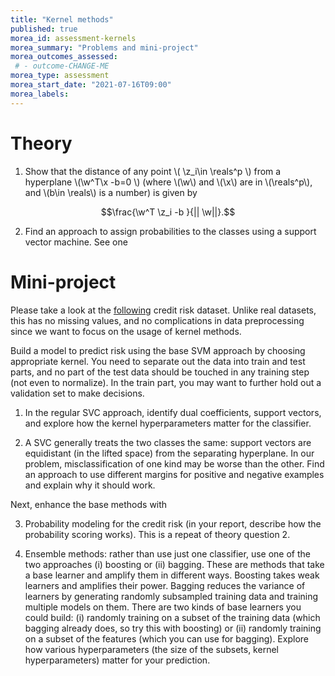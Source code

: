 ```yaml
---
title: "Kernel methods"
published: true
morea_id: assessment-kernels
morea_summary: "Problems and mini-project"
morea_outcomes_assessed:
 # - outcome-CHANGE-ME
morea_type: assessment
morea_start_date: "2021-07-16T09:00"
morea_labels:
---
```

# Theory

1. Show that the distance of any point \\( \z_i\in \reals^p \\) from a hyperplane \\(\w^T\x -b=0 \\) (where \\(\w\\) and \\(\x\\) are in \\(\reals^p\\),
and \\(b\in \reals\\) is a number) is given by

$$\frac{\w^T \z_i -b }{|| \w||}.$$

2. Find an approach to assign probabilities to the classes using a support vector machine. See one 

# Mini-project

Please take a look at the [following](https://archive.ics.uci.edu/dataset/350/default+of+credit+card+clients) credit risk dataset. Unlike real datasets, this has no missing values, and no complications in data preprocessing since we want to focus on the usage of kernel methods.

Build a model to predict risk using the base SVM approach by choosing
appropriate kernel. You need to separate out the data into train and
test parts, and no part of the test data should be touched in any
training step (not even to normalize). In the train part, you may want
to further hold out a validation set to make decisions. 
	
1. In the regular SVC approach, identify dual coefficients, support
   vectors, and explore how the kernel hyperparameters matter for the
   classifier.
   
2. A SVC generally treats the two classes the same: support vectors
   are equidistant (in the lifted space) from the separating
   hyperplane. In our problem, misclassification of one kind may be
   worse than the other. Find an approach to use different margins for
   positive and negative examples and explain why it should work.

Next, enhance the base methods with
	
3. Probability modeling for the credit risk (in your report, describe
   how the probability scoring works). This is a repeat of theory
   question 2.
   
4. Ensemble methods: rather than use just one classifier, use one of
   the two approaches (i) boosting or (ii) bagging. These are methods
   that take a base learner and amplify them in different
   ways. Boosting takes weak learners and amplifies their
   power. Bagging reduces the variance of learners by generating
   randomly subsampled training data and training multiple models on
   them. There are two kinds of base learners you could build: (i)
   randomly training on a subset of the training data (which bagging
   already does, so try this with boosting) or (ii) randomly training
   on a subset of the features (which you can use for
   bagging). Explore how various hyperparameters (the size of the
   subsets, kernel hyperparameters) matter for your prediction.


